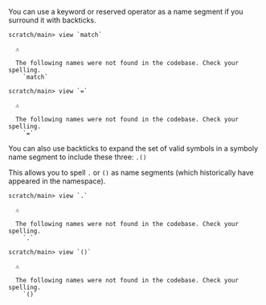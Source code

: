 You can use a keyword or reserved operator as a name segment if you surround it with backticks.

``` ucm :error
scratch/main> view `match`

  ⚠️

  The following names were not found in the codebase. Check your spelling.
    `match`

scratch/main> view `=`

  ⚠️

  The following names were not found in the codebase. Check your spelling.
    `=`
```

You can also use backticks to expand the set of valid symbols in a symboly name segment to include these three: `.()`

This allows you to spell `.` or `()` as name segments (which historically have appeared in the namespace).

``` ucm :error
scratch/main> view `.`

  ⚠️

  The following names were not found in the codebase. Check your spelling.
    `.`

scratch/main> view `()`

  ⚠️

  The following names were not found in the codebase. Check your spelling.
    `()`
```
